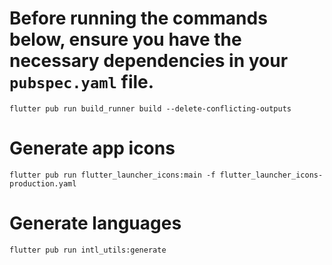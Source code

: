 # Before running the commands below, ensure you have the necessary dependencies in your `pubspec.yaml` file.
```flutter pub run build_runner build --delete-conflicting-outputs```

# Generate app icons
```flutter pub run flutter_launcher_icons:main -f flutter_launcher_icons-production.yaml```

# Generate languages
```flutter pub run intl_utils:generate```

